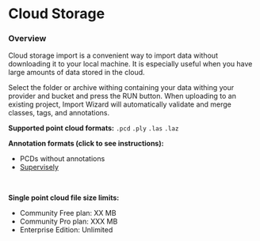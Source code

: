 # Cloud Storage

### Overview

Cloud storage import is a convenient way to import data without downloading it to your local machine. It is especially useful when you have large amounts of data stored in the cloud.

Select the folder or archive withing containing your data withing your provider and bucket and press the RUN button.
When uploading to an existing project, Import Wizard will automatically validate and merge classes, tags, and annotations.

**Supported point cloud formats:** `.pcd` `.ply` `.las` `.laz`

**Annotation formats (click to see instructions):**

- PCDs without annotations
- [Supervisely]()

<br>

**Single point cloud file size limits:**

- Community Free plan: XX MB
- Community Pro plan: XXX MB
- Enterprise Edition: Unlimited
